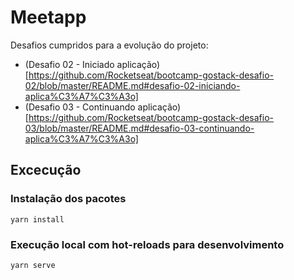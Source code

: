 # Meetapp

Desafios cumpridos para a evolução do projeto:

- (Desafio 02 - Iniciado aplicação)[https://github.com/Rocketseat/bootcamp-gostack-desafio-02/blob/master/README.md#desafio-02-iniciando-aplica%C3%A7%C3%A3o]
- (Desafio 03 - Continuando aplicação)[https://github.com/Rocketseat/bootcamp-gostack-desafio-03/blob/master/README.md#desafio-03-continuando-aplica%C3%A7%C3%A3o]

## Excecução

### Instalação dos pacotes
```
yarn install
```

### Execução local com hot-reloads para desenvolvimento
```
yarn serve
```